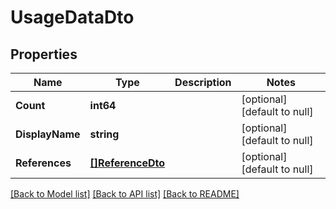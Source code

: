 # UsageDataDto

## Properties
Name | Type | Description | Notes
------------ | ------------- | ------------- | -------------
**Count** | **int64** |  | [optional] [default to null]
**DisplayName** | **string** |  | [optional] [default to null]
**References** | [**[]ReferenceDto**](ReferenceDTO.md) |  | [optional] [default to null]

[[Back to Model list]](../README.md#documentation-for-models) [[Back to API list]](../README.md#documentation-for-api-endpoints) [[Back to README]](../README.md)

